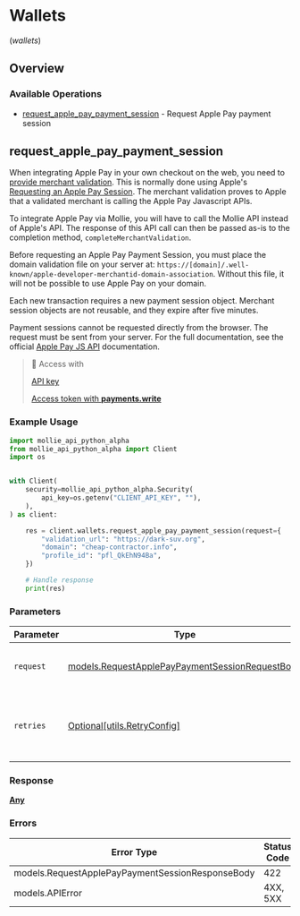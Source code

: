 # Wallets
(*wallets*)

## Overview

### Available Operations

* [request_apple_pay_payment_session](#request_apple_pay_payment_session) - Request Apple Pay payment session

## request_apple_pay_payment_session

When integrating Apple Pay in your own checkout on the web, you need to [provide merchant validation](https://developer.apple.com/documentation/apple_pay_on_the_web/apple_pay_js_api/providing_merchant_validation). This is normally done using Apple's [Requesting an Apple Pay Session](https://developer.apple.com/documentation/apple_pay_on_the_web/apple_pay_js_api/requesting_an_apple_pay_payment_session). The merchant validation proves to Apple that a validated merchant is calling the Apple Pay Javascript APIs.

To integrate Apple Pay via Mollie, you will have to call the Mollie API instead of Apple's API. The response of this API call can then be passed as-is to the completion method, `completeMerchantValidation`.

Before requesting an Apple Pay Payment Session, you must place the domain validation file on your server at: `https://[domain]/.well-known/apple-developer-merchantid-domain-association`. Without this file, it will not be possible to use Apple Pay on your domain.

Each new transaction requires a new payment session object. Merchant session objects are not reusable, and they expire after five minutes.

Payment sessions cannot be requested directly from the browser. The request must be sent from your server. For the full documentation, see the official [Apple Pay JS API](https://developer.apple.com/documentation/apple_pay_on_the_web/apple_pay_js_api) documentation.

> 🔑 Access with
>
> [API key](/reference/authentication)
>
> [Access token with **payments.write**](/reference/authentication)

### Example Usage

```python
import mollie_api_python_alpha
from mollie_api_python_alpha import Client
import os


with Client(
    security=mollie_api_python_alpha.Security(
        api_key=os.getenv("CLIENT_API_KEY", ""),
    ),
) as client:

    res = client.wallets.request_apple_pay_payment_session(request={
        "validation_url": "https://dark-suv.org",
        "domain": "cheap-contractor.info",
        "profile_id": "pfl_QkEhN94Ba",
    })

    # Handle response
    print(res)

```

### Parameters

| Parameter                                                                                                   | Type                                                                                                        | Required                                                                                                    | Description                                                                                                 |
| ----------------------------------------------------------------------------------------------------------- | ----------------------------------------------------------------------------------------------------------- | ----------------------------------------------------------------------------------------------------------- | ----------------------------------------------------------------------------------------------------------- |
| `request`                                                                                                   | [models.RequestApplePayPaymentSessionRequestBody](../../models/requestapplepaypaymentsessionrequestbody.md) | :heavy_check_mark:                                                                                          | The request object to use for the request.                                                                  |
| `retries`                                                                                                   | [Optional[utils.RetryConfig]](../../models/utils/retryconfig.md)                                            | :heavy_minus_sign:                                                                                          | Configuration to override the default retry behavior of the client.                                         |

### Response

**[Any](../../models/.md)**

### Errors

| Error Type                                       | Status Code                                      | Content Type                                     |
| ------------------------------------------------ | ------------------------------------------------ | ------------------------------------------------ |
| models.RequestApplePayPaymentSessionResponseBody | 422                                              | application/hal+json                             |
| models.APIError                                  | 4XX, 5XX                                         | \*/\*                                            |